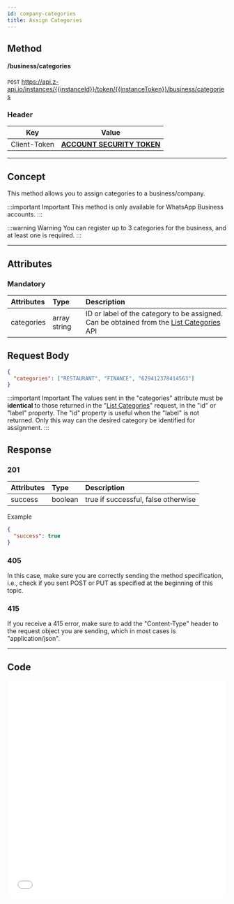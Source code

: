 ```yaml
---
id: company-categories
title: Assign Categories
---
```


## Method

#### /business/categories

`POST` https://api.z-api.io/instances/{{instanceId}}/token/{{instanceToken}}/business/categories

### Header

|      Key       |            Value            |
| :------------: |     :-----------------:     |
|  Client-Token  | **[ACCOUNT SECURITY TOKEN](../security/client-token)** |
---

## Concept

This method allows you to assign categories to a business/company.

:::important Important
This method is only available for WhatsApp Business accounts. 
:::

:::warning Warning
You can register up to 3 categories for the business, and at least one is required.
:::

---

## Attributes

### Mandatory

| Attributes  | Type         | Description                                                      |
| :---------- | :----------- | :--------------------------------------------------------------- |
| categories  | array string | ID or label of the category to be assigned. Can be obtained from the [List Categories](./available-categories) API |

## Request Body

```json
{
  "categories": ["RESTAURANT", "FINANCE", "629412378414563"]
}
```

:::important Important
The values sent in the "categories" attribute must be **identical** to those returned in the "[List Categories](./available-categories)" request, in the "id" or "label" property. The "id" property is useful when the "label" is not returned. Only this way can the desired category be identified for assignment.
:::

## Response

### 201

| Attributes | Type    | Description                          |
| :--------- | :------ | :----------------------------------- |
| success    | boolean | true if successful, false otherwise  |

Example

```json
{
  "success": true
}
```

### 405

In this case, make sure you are correctly sending the method specification, i.e., check if you sent POST or PUT as specified at the beginning of this topic.

### 415

If you receive a 415 error, make sure to add the "Content-Type" header to the request object you are sending, which in most cases is "application/json".

---

## Code

<iframe src="//api.apiembed.com/?source=https://raw.githubusercontent.com/Z-API/z-api-docs/main/json-examples/company-categories.json&targets=all" frameborder="0" scrolling="no" width="100%" height="500px" seamless></iframe>
